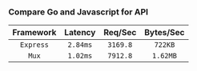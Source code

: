 ### Compare Go and Javascript for API
| Framework | Latency  | Req/Sec  | Bytes/Sec |
| :-------: | :------: | :------: | :-------: |
| `Express` | `2.84ms` | `3169.8` |  `722KB`  |
|   `Mux`   | `1.02ms` | `7912.8` | `1.62MB`  |

